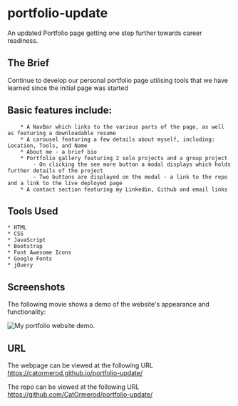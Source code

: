 # portfolio-update
An updated Portfolio page getting one step further towards career readiness.  

## The Brief

Continue to develop our personal portfolio page utilising tools that we have learned since the initial page was started

## Basic features include:

```
    * A NavBar which links to the various parts of the page, as well as featuring a downloadable resume
    * A carousel featuring a few details about myself, including: Location, Tools, and Name
    * About me - a brief bio
    * Portfolio gallery featuring 2 solo projects and a group project
        - On clicking the see more button a modal displays which holds further details of the project
        - Two buttons are displayed on the modal - a link to the repo and a link to the live deployed page
    * A contact section featuring my Linkedin, Github and email links   

```

## Tools Used

    * HTML
    * CSS
    * JavaScript
    * Bootstrap
    * Font Awesome Icons
    * Google Fonts
    * jQuery

## Screenshots

The following movie shows a demo of the website's appearance and functionality:

![My portfolio website demo.]("./assets/images/demo-of-portfolio.mov")

## URL
The webpage can be viewed at the following URL <https://catormerod.github.io/portfolio-update/>

The repo can be viewed at the following URL <https://github.com/CatOrmerod/portfolio-update/>